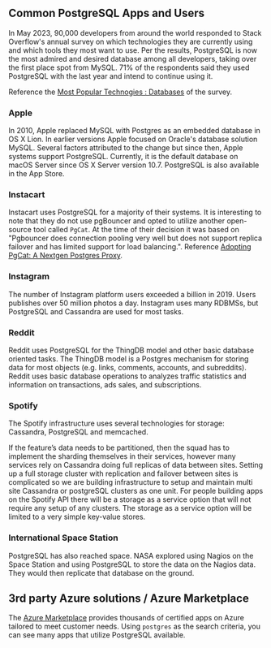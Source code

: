 ## Common PostgreSQL Apps and Users

In May 2023, 90,000 developers from around the world responded to Stack Overflow's annual survey on which technologies they are currently using and which tools they most want to use. Per the results, PostgreSQL is now the most admired and desired database among all developers, taking over the first place spot from MySQL. 71% of the respondents said they used PostgreSQL with the last year and intend to continue using it.

Reference the [Most Popular Technogies : Databases](https://survey.stackoverflow.co/2023/#section-most-popular-technologies-databases) of the survey.

### Apple

In 2010, Apple replaced MySQL with Postgres as an embedded database in OS X Lion. In earlier versions Apple focused on Oracle's database solution MySQL. Several factors attributed to the change but since then, Apple systems support PostgreSQL. Currently, it is the default database on macOS Server since OS X Server version 10.7. PostgreSQL is also available in the App Store.

### Instacart

Instacart uses PostgreSQL for a majority of their systems. It is interesting to note that they do not use pgBouncer and opted to utilize another open-source tool called `PgCat`. At the time of their decision it was based on "Pgbouncer does connection pooling very well but does not support replica failover and has limited support for load balancing.". Reference [Adopting PgCat: A Nextgen Postgres Proxy](https://www.instacart.com/company/how-its-made/adopting-pgcat-a-nextgen-postgres-proxy/#:~:text=At%20Instacart%2C%20we%20use%20Postgresql,optimization%20and%20vertically%20scaling%20instances).

### Instagram

The number of Instagram platform users exceeded a billion in 2019. Users publishes over 50 million photos a day. Instagram uses many RDBMSs, but PostgreSQL and Cassandra are used for most tasks.

### Reddit

Reddit uses PostgreSQL for the ThingDB model and other basic database oriented tasks. The ThingDB model is a Postgres mechanism for storing data for most objects (e.g. links, comments, accounts, and subreddits). Reddit uses basic database operations to analyzes traffic statistics and information on transactions, ads sales, and subscriptions.

### Spotify

The Spotify infrastructure uses several technologies for storage: Cassandra, PostgreSQL and memcached.

If the feature’s data needs to be partitioned, then the squad has to implement the sharding themselves in their services, however many services rely on Cassandra doing full replicas of data between sites. Setting up a full storage cluster with replication and failover between sites is complicated so we are building infrastructure to setup and maintain multi site Cassandra or postgreSQL clusters as one unit. For people building apps on the Spotify API there will be a storage as a service option that will not require any setup of any clusters. The storage as a service option will be limited to a very simple key-value stores.

### International Space Station

PostgreSQL has also reached space. NASA explored using Nagios on the Space Station and using PostgreSQL to store the data on the Nagios data. They would then replicate that database on the ground.

## 3rd party Azure solutions / Azure Marketplace

The [Azure Marketplace](https://azuremarketplace.microsoft.com/marketplace/apps?search=postgres&page=1) provides thousands of certified apps on Azure tailored to meet customer needs. Using `postgres` as the search criteria, you can see many apps that utilize PostgreSQL available.
